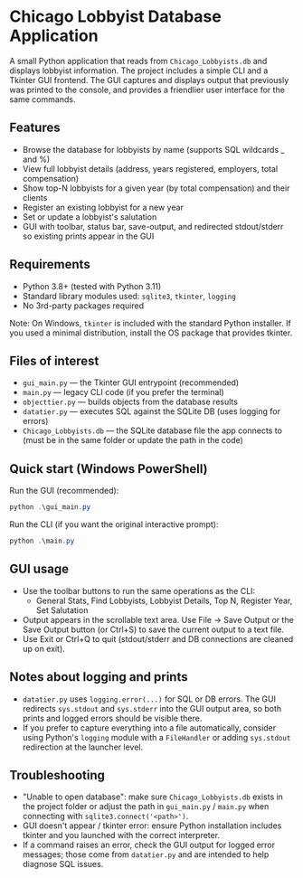 # Chicago Lobbyist Database Application

A small Python application that reads from `Chicago_Lobbyists.db` and displays lobbyist information. The project includes a simple CLI and a Tkinter GUI frontend. The GUI captures and displays output that previously was printed to the console, and provides a friendlier user interface for the same commands.

## Features
- Browse the database for lobbyists by name (supports SQL wildcards _ and %)
- View full lobbyist details (address, years registered, employers, total compensation)
- Show top-N lobbyists for a given year (by total compensation) and their clients
- Register an existing lobbyist for a new year
- Set or update a lobbyist's salutation
- GUI with toolbar, status bar, save-output, and redirected stdout/stderr so existing prints appear in the GUI

## Requirements
- Python 3.8+ (tested with Python 3.11)
- Standard library modules used: `sqlite3`, `tkinter`, `logging`
- No 3rd-party packages required

Note: On Windows, `tkinter` is included with the standard Python installer. If you used a minimal distribution, install the OS package that provides tkinter.

## Files of interest
- `gui_main.py` — the Tkinter GUI entrypoint (recommended)
- `main.py` — legacy CLI code (if you prefer the terminal)
- `objecttier.py` — builds objects from the database results
- `datatier.py` — executes SQL against the SQLite DB (uses logging for errors)
- `Chicago_Lobbyists.db` — the SQLite database file the app connects to (must be in the same folder or update the path in the code)

## Quick start (Windows PowerShell)

Run the GUI (recommended):

```powershell
python .\gui_main.py
```

Run the CLI (if you want the original interactive prompt):

```powershell
python .\main.py
```

## GUI usage
- Use the toolbar buttons to run the same operations as the CLI:
  - General Stats, Find Lobbyists, Lobbyist Details, Top N, Register Year, Set Salutation
- Output appears in the scrollable text area. Use File → Save Output or the Save Output button (or Ctrl+S) to save the current output to a text file.
- Use Exit or Ctrl+Q to quit (stdout/stderr and DB connections are cleaned up on exit).

## Notes about logging and prints
- `datatier.py` uses `logging.error(...)` for SQL or DB errors. The GUI redirects `sys.stdout` and `sys.stderr` into the GUI output area, so both prints and logged errors should be visible there.
- If you prefer to capture everything into a file automatically, consider using Python's `logging` module with a `FileHandler` or adding `sys.stdout` redirection at the launcher level.

## Troubleshooting
- "Unable to open database": make sure `Chicago_Lobbyists.db` exists in the project folder or adjust the path in `gui_main.py` / `main.py` when connecting with `sqlite3.connect('<path>')`.
- GUI doesn't appear / tkinter error: ensure Python installation includes tkinter and you launched with the correct interpreter.
- If a command raises an error, check the GUI output for logged error messages; those come from `datatier.py` and are intended to help diagnose SQL issues.


